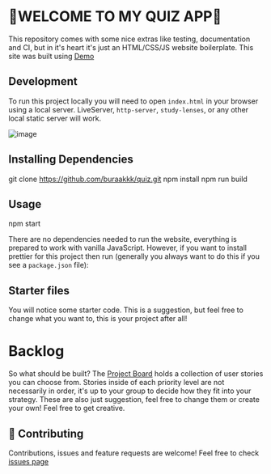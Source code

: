 # 👋WELCOME TO MY QUIZ APP👋
                                                     
This repository comes with some nice extras like testing, documentation and CI, but in it's heart it's just an HTML/CSS/JS website boilerplate.
This site was built using [Demo](https://burak-teamproject-quiz.netlify.app/#)


## Development

To run this project locally you will need to open `index.html` in your browser using a local server. LiveServer, `http-server`, `study-lenses`, or any other local static server will work.

![image](https://user-images.githubusercontent.com/50028862/130521159-9aebd0a8-d0e2-4733-8a9b-1ab911c6ca94.png)

## Installing Dependencies

git clone https://github.com/buraakkk/quiz.git
npm install
npm run build

## Usage

npm start

There are no dependencies needed to run the website, everything is prepared to work with vanilla JavaScript. However, if you want to install prettier for this project then run (generally you always want to do this if you see a `package.json` file):

## Starter files

You will notice some starter code. This is a suggestion, but feel free to change what you want to, this is your project after all!

# Backlog

So what should be built? The [Project Board](https://github.com/wilgert/browser-quiz/projects/1) holds a collection of user stories you can choose from. Stories inside of each priority level are not necessarily in order, it's up to your group to decide how they fit into your strategy. These are also just suggestion, feel free to change them or create your own! Feel free to get creative.

## 🤝 Contributing
Contributions, issues and feature requests are welcome!
Feel free to check [issues page](https://github.com/buraakkk/quiz.git/#)

 
